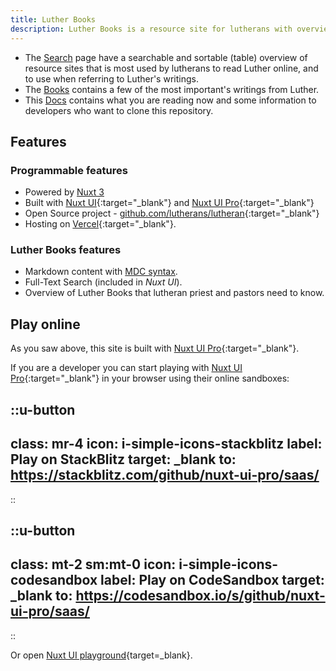 ```yaml
---
title: Luther Books
description: Luther Books is a resource site for lutherans with overview of lutheran books on word wide web.
---
```


- The [Search](../../search) page have a searchable and sortable (table) overview of resource sites that is most used by lutherans to read Luther online, and to use when referring to Luther's writings.
- The [Books](../../books) contains a few of the most important's writings from Luther.
- This [Docs](../docs/getting-started) contains what you are reading now and some information to developers who want to clone this repository.

## Features
### Programmable features
- Powered by [Nuxt 3](https://nuxt.com)
- Built with [Nuxt UI](https://ui.nuxt.com){:target="_blank"} and [Nuxt UI Pro](https://ui.nuxt.com/pro){:target="_blank"}
- Open Source project - [github.com/lutherans/lutheran](https://github.com/lutherans/lutheran){:target="_blank"}
- Hosting on [Vercel](https://vercel.com/docs/deployments/git/vercel-for-github){:target="_blank"}.

### Luther Books features
- Markdown content with [MDC syntax](https://content.nuxt.com/usage/markdown).
- Full-Text Search (included in _Nuxt UI_).
- Overview of Luther Books that lutheran priest and pastors need to know.

## Play online
As you saw above, this site is built with [Nuxt UI Pro](https://ui.nuxt.com/pro){:target="_blank"}.

If you are a developer you can start playing with [Nuxt UI Pro](https://ui.nuxt.com/pro){:target="_blank"} in your browser using their online sandboxes:

::u-button
---
class: mr-4
icon: i-simple-icons-stackblitz
label: Play on StackBlitz
target: _blank
to: https://stackblitz.com/github/nuxt-ui-pro/saas/
---
::

::u-button
---
class: mt-2 sm:mt-0
icon: i-simple-icons-codesandbox
label: Play on CodeSandbox
target: _blank
to: https://codesandbox.io/s/github/nuxt-ui-pro/saas/
---
::

Or open [Nuxt UI playground](https://ui.nuxt.com/playground){target=_blank}.
